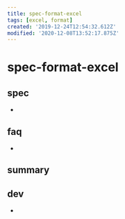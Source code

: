 ```yaml
---
title: spec-format-excel
tags: [excel, format]
created: '2019-12-24T12:54:32.612Z'
modified: '2020-12-08T13:52:17.875Z'
---
```


# spec-format-excel

## spec

- 

## faq

- 

## summary


## dev

- 
